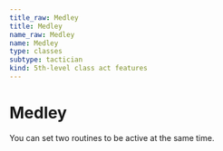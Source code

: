 ```yaml
---
title_raw: Medley
title: Medley
name_raw: Medley
name: Medley
type: classes
subtype: tactician
kind: 5th-level class act features
---
```


# Medley

You can set two routines to be active at the same time.

